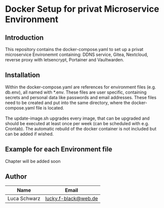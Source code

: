 # Docker Setup for privat Microservice Environment

## Introduction

This repository contains the docker-compose.yaml to set up a privat microservice Environemnt containing: DDNS service, Gitea, Nextcloud, reverse proxy with letsencrypt, Portainer and Vaultwarden.

## Installation

Within the docker-compose.yaml are references for environment files (e.g. db.env), all named with *.env. These files are user specific, containing secrets and personal data like passwords and email addresses. These files need to be created and put into the same directory, where the docker-compose.yaml file is located. <br><br>
The update-image.sh upgrades every image, that can be upgraded and should be executed at least once per week (can be scheduled with e.g. Crontab). The automatic rebuild of the docker container is not included but can be added if wished.

## Example for each Environment file

Chapter will be added soon

## Author

| Name           | Email                                              |
| -------------- | ---------------------------------------------------|
| Luca Schwarz   | [lucky.f-black@web.de](mailto:lucky.f-black@web.de)|